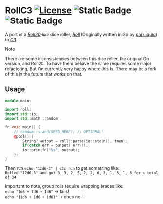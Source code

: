 # RollC3 [![License](https://img.shields.io/badge/license-MIT-blue.svg)](https://github.com/Elusive239/rollC3/blob/main/LICENSE) ![Static Badge](https://img.shields.io/badge/C3-darkblue?link=https%3A%2F%2Fc3-lang.org%2F) ![Static Badge](https://img.shields.io/badge/Roll-red?link=https%3A%2F%2Fgithub.com%2Fdarkliquid%2Froll%2Ftree%2Fmaster)


A port of a *[Roll20](https://wiki.roll20.net/How_to_Roll_Dice)-like* dice roller, [*Roll*](https://github.com/darkliquid/roll.git) (Originally written in Go by [darkliquid](https://github.com/darkliquid)) to [*C3*](https://c3-lang.org/).  

> [!NOTE]  
> There are some inconsistencies between this dice roller, the original Go version, and Roll20. To have them behave the same requires some major refactoring, But i'm currently very happy where this is. There may be a fork of this in the future that works on that.

## Usage

```C++
module main;

import roll; 
import std::io;
import std::math::random ;

fn void main() {
    // random::srand(SEED_HERE); // OPTIONAL!
    @pool() {
        String? output = roll::parse(io::stdin(), tmem);
        if(catch err = output) err?!!;
        io::printfn("%s", output);
    };
}
```

Then run `echo "12d6-3" | c3c run` to get something like:  
`Rolled "12d6-3" and got 3, 3, 2, 5, 2, 2, 6, 3, 1, 3, 1, 6 for a total of 34`

Important to note, group rolls require wrapping braces like:  
`echo "1d6 + 1d6 + 1d6"`    -> fails!  
`echo "{1d6 + 1d6 + 1d6}"`  -> does not!  
